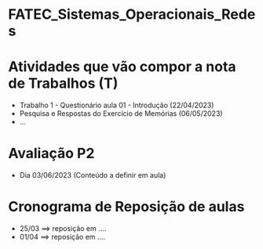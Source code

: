 # FATEC_Sistemas_Operacionais_Redes

# Atividades que vão compor a nota de Trabalhos (T)
- Trabalho 1 - Questionário aula 01 - Introdução (22/04/2023)
- Pesquisa e Respostas do Exercício de Memórias (06/05/2023)
- ...

# Avaliação P2
- Dia 03/06/2023 (Conteúdo a definir em aula)

# Cronograma de Reposição de aulas
- 25/03 ==> reposição em ....
- 01/04 ==> reposição em ....
